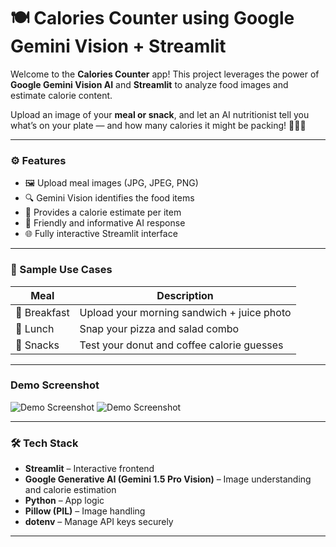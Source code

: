 # 🍽️ Calories Counter using Google Gemini Vision + Streamlit

Welcome to the **Calories Counter** app! This project leverages the power of **Google Gemini Vision AI** and **Streamlit** to analyze food images and estimate calorie content.

Upload an image of your **meal or snack**, and let an AI nutritionist tell you what’s on your plate — and how many calories it might be packing! 🧠📸🔥

---

### ⚙️ Features

- 🖼️ Upload meal images (JPG, JPEG, PNG)
- 🔍 Gemini Vision identifies the food items
- 🔢 Provides a calorie estimate per item
- 💬 Friendly and informative AI response
- 🌐 Fully interactive Streamlit interface

---

### 📸 Sample Use Cases

| Meal | Description |
|------|-------------|
| 🥪 Breakfast | Upload your morning sandwich + juice photo |
| 🍕 Lunch | Snap your pizza and salad combo |
| 🍩 Snacks | Test your donut and coffee calorie guesses |

---
### Demo Screenshot
![Demo Screenshot](https://github.com/user-attachments/assets/4927cce7-0f1a-4240-90f7-0981f0c199af)
![Demo Screenshot](https://github.com/user-attachments/assets/06181b3e-717e-4929-bbe9-c19e8b1e4283)

---

### 🛠️ Tech Stack

- **Streamlit** – Interactive frontend
- **Google Generative AI (Gemini 1.5 Pro Vision)** – Image understanding and calorie estimation
- **Python** – App logic
- **Pillow (PIL)** – Image handling
- **dotenv** – Manage API keys securely

---
